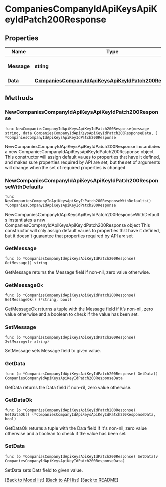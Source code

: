 # CompaniesCompanyIdApiKeysApiKeyIdPatch200Response

## Properties

Name | Type | Description | Notes
------------ | ------------- | ------------- | -------------
**Message** | **string** | Response status message | 
**Data** | [**CompaniesCompanyIdApiKeysApiKeyIdPatch200ResponseData**](CompaniesCompanyIdApiKeysApiKeyIdPatch200ResponseData.md) |  | 

## Methods

### NewCompaniesCompanyIdApiKeysApiKeyIdPatch200Response

`func NewCompaniesCompanyIdApiKeysApiKeyIdPatch200Response(message string, data CompaniesCompanyIdApiKeysApiKeyIdPatch200ResponseData, ) *CompaniesCompanyIdApiKeysApiKeyIdPatch200Response`

NewCompaniesCompanyIdApiKeysApiKeyIdPatch200Response instantiates a new CompaniesCompanyIdApiKeysApiKeyIdPatch200Response object
This constructor will assign default values to properties that have it defined,
and makes sure properties required by API are set, but the set of arguments
will change when the set of required properties is changed

### NewCompaniesCompanyIdApiKeysApiKeyIdPatch200ResponseWithDefaults

`func NewCompaniesCompanyIdApiKeysApiKeyIdPatch200ResponseWithDefaults() *CompaniesCompanyIdApiKeysApiKeyIdPatch200Response`

NewCompaniesCompanyIdApiKeysApiKeyIdPatch200ResponseWithDefaults instantiates a new CompaniesCompanyIdApiKeysApiKeyIdPatch200Response object
This constructor will only assign default values to properties that have it defined,
but it doesn't guarantee that properties required by API are set

### GetMessage

`func (o *CompaniesCompanyIdApiKeysApiKeyIdPatch200Response) GetMessage() string`

GetMessage returns the Message field if non-nil, zero value otherwise.

### GetMessageOk

`func (o *CompaniesCompanyIdApiKeysApiKeyIdPatch200Response) GetMessageOk() (*string, bool)`

GetMessageOk returns a tuple with the Message field if it's non-nil, zero value otherwise
and a boolean to check if the value has been set.

### SetMessage

`func (o *CompaniesCompanyIdApiKeysApiKeyIdPatch200Response) SetMessage(v string)`

SetMessage sets Message field to given value.


### GetData

`func (o *CompaniesCompanyIdApiKeysApiKeyIdPatch200Response) GetData() CompaniesCompanyIdApiKeysApiKeyIdPatch200ResponseData`

GetData returns the Data field if non-nil, zero value otherwise.

### GetDataOk

`func (o *CompaniesCompanyIdApiKeysApiKeyIdPatch200Response) GetDataOk() (*CompaniesCompanyIdApiKeysApiKeyIdPatch200ResponseData, bool)`

GetDataOk returns a tuple with the Data field if it's non-nil, zero value otherwise
and a boolean to check if the value has been set.

### SetData

`func (o *CompaniesCompanyIdApiKeysApiKeyIdPatch200Response) SetData(v CompaniesCompanyIdApiKeysApiKeyIdPatch200ResponseData)`

SetData sets Data field to given value.



[[Back to Model list]](../README.md#documentation-for-models) [[Back to API list]](../README.md#documentation-for-api-endpoints) [[Back to README]](../README.md)


